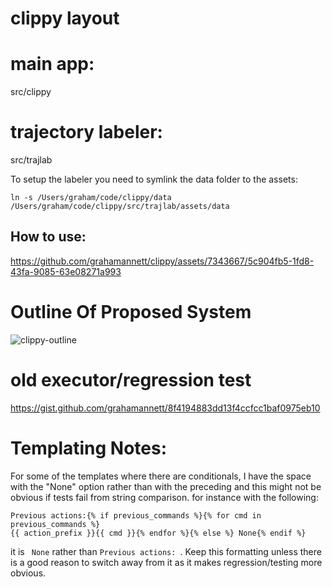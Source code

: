 # clippy layout


# main app:
src/clippy

# trajectory labeler:

src/trajlab

To setup the labeler you need to symlink the data folder to the assets:

`ln -s /Users/graham/code/clippy/data /Users/graham/code/clippy/src/trajlab/assets/data`

## How to use:

https://github.com/grahamannett/clippy/assets/7343667/5c904fb5-1fd8-43fa-9085-63e08271a993

# Outline Of Proposed System

![clippy-outline](https://github.com/grahamannett/clippy/assets/7343667/f10c9a51-6158-4cee-9bf2-c2696003b6b3)

# old executor/regression test
https://gist.github.com/grahamannett/8f4194883dd13f4ccfcc1baf0975eb10


# Templating Notes:
For some of the templates where there are conditionals, I have the space with the "None" option rather than with the preceding and this might not be obvious if tests fail from string comparison.  for instance with the following:

```jinja
Previous actions:{% if previous_commands %}{% for cmd in previous_commands %}
{{ action_prefix }}{{ cmd }}{% endfor %}{% else %} None{% endif %}
```

it is ` None` rather than `Previous actions: `.  Keep this formatting unless there is a good reason to switch away from it as it makes regression/testing more obvious.
